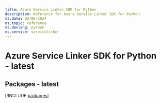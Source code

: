 ```yaml
---
title: Azure Service Linker SDK for Python
description: Reference for Azure Service Linker SDK for Python
ms.date: 02/06/2024
ms.topic: reference
ms.devlang: python
ms.service: servicelinker
---
```

# Azure Service Linker SDK for Python - latest
## Packages - latest
[!INCLUDE [packages](service-linker-index.md)]
